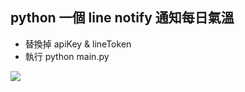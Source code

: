 ## python 一個 line notify 通知每日氣溫

-   替換掉 apiKey & lineToken
-   執行 python main.py

![](https://i.imgur.com/PAFLaVl.jpg)
